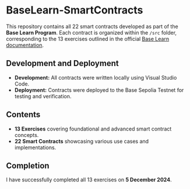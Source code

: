 # BaseLearn-SmartContracts

This repository contains all 22 smart contracts developed as part of the **Base Learn Program**. Each contract is organized within the `/src` folder, corresponding to the 13 exercises outlined in the official [Base Learn documentation](https://docs.base.org/base-learn/docs/welcome/).

## Development and Deployment
- **Development:** All contracts were written locally using Visual Studio Code.
- **Deployment:** Contracts were deployed to the Base Sepolia Testnet for testing and verification.

## Contents
- **13 Exercises** covering foundational and advanced smart contract concepts.
- **22 Smart Contracts** showcasing various use cases and implementations.

## Completion
I have successfully completed all 13 exercises on **5 December 2024**.
